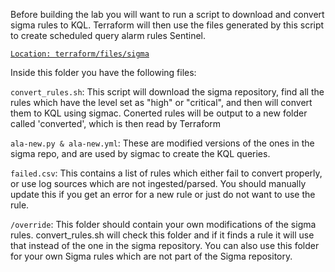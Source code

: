 Before building the lab you will want to run a script to download and convert sigma rules to KQL. Terraform will then use the files generated by this script to create scheduled query alarm rules Sentinel.

 [`Location: terraform/files/sigma`](terraform/files/sigma)

 Inside this folder you have the following files:

`convert_rules.sh`: This script will download the sigma repository, find all the rules which have the level set as "high" or "critical", and then will convert them to KQL using sigmac. Conerted rules will be output to a new folder called 'converted', which is then read by Terraform

`ala-new.py & ala-new.yml`: These are modified versions of the ones in the sigma repo, and are used by sigmac to create the KQL queries.

`failed.csv`: This contains a list of rules which either fail to convert properly, or use log sources which are not ingested/parsed. You should manually update this if you get an error for a new rule or just do not want to use the rule.

`/override`: This folder should contain your own modifications of the sigma rules. convert_rules.sh will check this folder and if it finds a rule it will use that instead of the one in the sigma repository. You can also use this folder for your own Sigma rules which are not part of the Sigma repository.

 